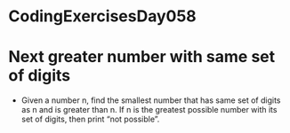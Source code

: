 # CodingExercisesDay058
# Next greater number with same set of digits
- Given a number n, find the smallest number that has same set of digits as n and is greater than n. If n is the greatest possible number with its set of digits, then print “not possible”.
